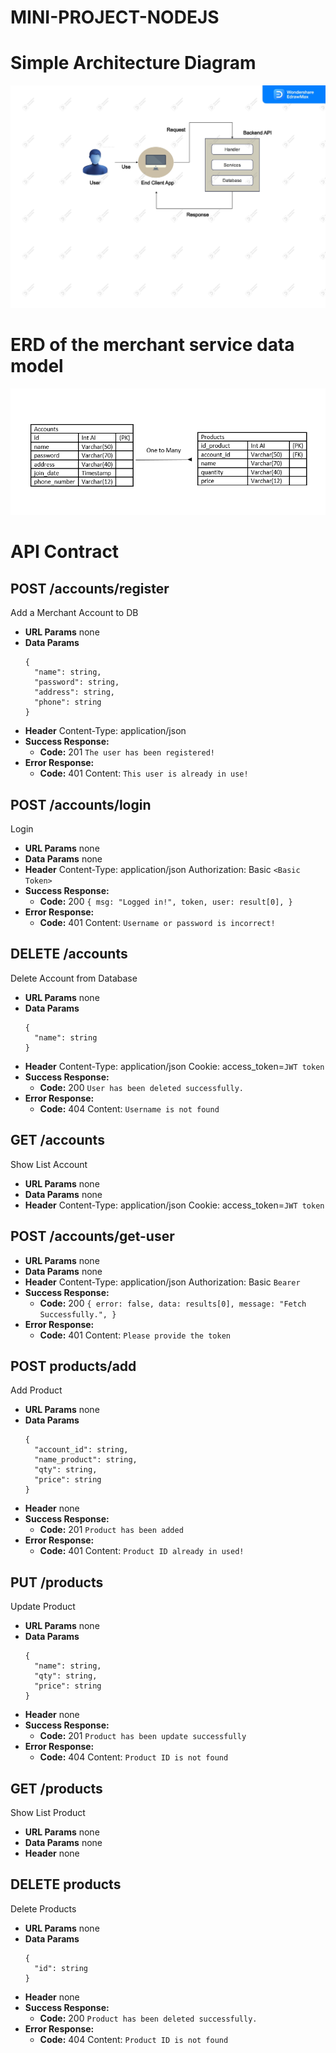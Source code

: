 # MINI-PROJECT-NODEJS

# Simple Architecture Diagram

![Architecture Diagram](./erd-diagram/diagram.jpg "Architecture Diagram")

# ERD of the merchant service data model

![Merchant Service ERD!](./erd-diagram/erd.png "Merchant Service ERD")

# API Contract

## POST /accounts/register

Add a Merchant Account to DB

- **URL Params**
  none
- **Data Params**
  ```
  {
  	"name": string,
  	"password": string,
  	"address": string,
  	"phone": string
  }
  ```
- **Header**
  Content-Type: application/json
- **Success Response:**
  - **Code:** 201
    `The user has been registered!`
- **Error Response:**
  - **Code:** 401
    Content: `This user is already in use!`

## POST /accounts/login

Login 

- **URL Params**
  none
- **Data Params**
  none
- **Header**
  Content-Type: application/json
  Authorization: Basic `<Basic Token>`
- **Success Response:**
  - **Code:** 200
    `{
              msg: "Logged in!",
              token,
              user: result[0],
            }`
- **Error Response:**
  - **Code:** 401
    Content: `Username or password is incorrect!`

## DELETE /accounts

Delete Account from Database

- **URL Params**
  none
- **Data Params**
  ```
  {
  	"name": string
  }
  ```
- **Header**
  Content-Type: application/json
  Cookie: access_token=`JWT token`
- **Success Response:**
  - **Code:** 200
    `User has been deleted successfully.`
- **Error Response:**
  - **Code:** 404
    Content: `Username is not found`

## GET /accounts

Show List Account 

- **URL Params**
  none
- **Data Params**
  none
- **Header**
  Content-Type: application/json
  Cookie: access_token=`JWT token`

## POST /accounts/get-user 

- **URL Params**
  none
- **Data Params**
  none
- **Header**
  Content-Type: application/json
  Authorization: Basic `Bearer`
- **Success Response:**
  - **Code:** 200
    `{
        error: false,
        data: results[0],
        message: "Fetch Successfully.",
      }`
- **Error Response:**
  - **Code:** 401
    Content: `Please provide the token`

## POST products/add

Add Product

- **URL Params**
  none
- **Data Params**
  ```
  {
  	"account_id": string,
  	"name_product": string,
  	"qty": string,
  	"price": string
  }
  ```
- **Header**
  none
- **Success Response:**
  - **Code:** 201
    `Product has been added`
- **Error Response:**
  - **Code:** 401
    Content: `Product ID already in used!`

## PUT /products

Update Product 

- **URL Params**
  none
- **Data Params**
  ```
  {
  	"name": string,
  	"qty": string,
  	"price": string
  }
  ```
- **Header**
  none
- **Success Response:**
  - **Code:** 201
    `Product has been update successfully`
- **Error Response:**
  - **Code:** 404
    Content: `Product ID is not found`

## GET /products

Show List Product 

- **URL Params**
  none
- **Data Params**
  none
- **Header**
  none


## DELETE products

Delete Products

- **URL Params**
  none
- **Data Params**
  ```
  {
  	"id": string
  }
  ```
- **Header**
 none
- **Success Response:**
  - **Code:** 200
    `Product has been deleted successfully.`
- **Error Response:**
  - **Code:** 404
    Content: `Product ID is not found`


